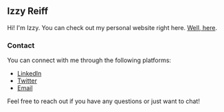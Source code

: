 ## Izzy Reiff
Hi! I'm Izzy. You can check out my personal website right here. [Well, here](https://izzyreiff.github.io/izzyreiff/).

### Contact

You can connect with me through the following platforms:

- [LinkedIn](https://www.linkedin.com/in/izzyreiff/)
- [Twitter](https://twitter.com/izzyreiff/)
- [Email](mailto:izzyreiff+contact@gmail.com)

Feel free to reach out if you have any questions or just want to chat!